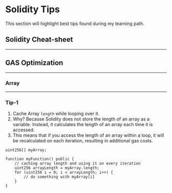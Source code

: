 # Solidity Tips

This section will highlight best tips found during my learning path.

## Solidity Cheat-sheet
---



## GAS Optimization
---
### **Array**
--- 

### Tip-1

1. Cache Array `length` while looping over it.
2. Why? Because Solidity does not store the length of an array as a variable. Instead, it calculates the length of an array each time it is accessed. 
3. This means that if you access the length of an array within a loop, it will be recalculated on each iteration, resulting in additional gas costs.

```solidity
uint256[] myArray;

function myFunction() public {
    // caching array length and using it on every iteration
    uint256 arrayLength = myArray.length;
    for (uint256 i = 0; i < arrayLength; i++) {
        // do something with myArray[i]
    }
}
```